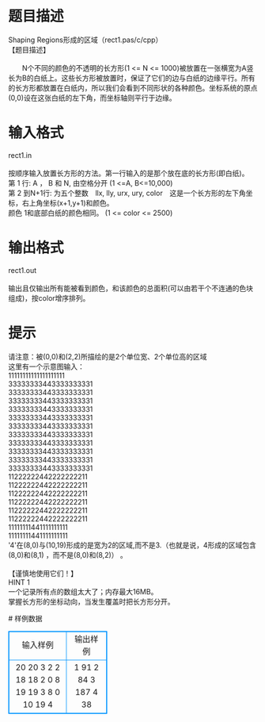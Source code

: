 # 

 
 # 题目描述 
<p>
Shaping Regions形成的区域（rect1.pas/c/cpp）<br>【题目描述】<br><br>　　N个不同的颜色的不透明的长方形(1 <= N <= 1000)被放置在一张横宽为A竖长为B的白纸上。这些长方形被放置时，保证了它们的边与白纸的边缘平行。所有的长方形都放置在白纸内，所以我们会看到不同形状的各种颜色。坐标系统的原点(0,0)设在这张白纸的左下角，而坐标轴则平行于边缘。</p> 

 
 # 输入格式 
<p>
rect1.in <br><br>按顺序输入放置长方形的方法。第一行输入的是那个放在底的长方形(即白纸)。 <br>第 1 行: A ， B 和 N, 由空格分开 (1 <=A, B<=10,000) <br>第 2 到N+1行: 为五个整数　llx, lly, urx, ury, color　这是一个长方形的左下角坐标，右上角坐标(x+1,y+1)和颜色。 <br>颜色 1和底部白纸的颜色相同。 (1 <= color <= 2500) <br></p> 

 
 # 输出格式 
<p>
rect1.out<br><br>   输出且仅输出所有能被看到颜色，和该颜色的总面积(可以由若干个不连通的色块组成)，按color增序排列。 </p> 

 
 # 提示 
<p>
请注意：被(0,0)和(2,2)所描绘的是2个单位宽、2个单位高的区域 <br>这里有一个示意图输入： <br>11111111111111111111<br>33333333443333333331<br>33333333443333333331<br>33333333443333333331<br>33333333443333333331<br>33333333443333333331<br>33333333443333333331<br>33333333443333333331<br>33333333443333333331<br>33333333443333333331<br>33333333443333333331<br>33333333443333333331<br>11222222442222222211<br>11222222442222222211<br>11222222442222222211<br>11222222442222222211<br>11222222442222222211<br>11222222442222222211<br>11111111441111111111<br>11111111441111111111<br>'4'在(8,0)与(10,19)形成的是宽为2的区域,而不是3.（也就是说，4形成的区域包含(8,0)和(8,1) ，而不是(8,0)和(8,2)） 。<br> <br>【谨慎地使用它们！】<br>HINT 1 <br>一个记录所有点的数组太大了；内存最大16MB。 <br>掌握长方形的坐标动向，当发生覆盖时把长方形分开。 <br></p> 
# 样例数据
<style>
        table,table tr th, table tr td { border:1px solid #0094ff; }
        table { width: 200px; min-height: 25px; line-height: 25px; text-align: center; border-collapse: collapse;}   
    </style>
<table>
	<tr>
		<td>输入样例</td>
		<td>输出样例</td>
	</tr>
<tr><td>20 20 3
2 2 18 18 2
0 8 19 19 3
8 0 10 19 4
</td><td>1 91
2 84
3 187
4 38</td></tr></table>

